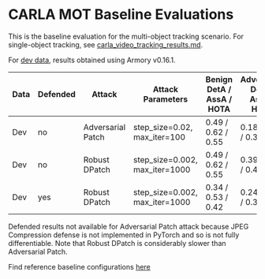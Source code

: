 # CARLA MOT Baseline Evaluations

This is the baseline evaluation for the multi-object tracking scenario.  For single-object tracking, see [carla_video_tracking_results.md](../baseline_results/carla_video_tracking_results.md).

For [dev data](https://github.com/twosixlabs/armory/blob/master/armory/data/adversarial/carla_mot_dev.py), results obtained using Armory v0.16.1.


| Data | Defended | Attack            | Attack Parameters              | Benign DetA / AssA / HOTA | Adversarial DetA / AssA / HOTA | Test Size |
|------|----------|-------------------|--------------------------------|---------------------------|--------------------------------|-----------|
| Dev  | no       | Adversarial Patch | step_size=0.02, max_iter=100   | 0.49 / 0.62 / 0.55        |  0.18 / 0.57 / 0.32            | 20        |
| Dev  | no       | Robust DPatch     | step_size=0.002, max_iter=1000 | 0.49 / 0.62 / 0.55        |  0.39 / 0.59 / 0.48            | 20        |
| Dev  | yes      | Robust DPatch     | step_size=0.002, max_iter=1000 | 0.34 / 0.53 / 0.42        |  0.24 / 0.51 / 0.34            | 20        |

Defended results not available for Adversarial Patch attack because JPEG Compression defense is not implemented in PyTorch and so is not fully differentiable.
Note that Robust DPatch is considerably slower than Adversarial Patch.

Find reference baseline configurations [here](https://github.com/twosixlabs/armory/tree/master/scenario_configs/eval6/carla_mot)